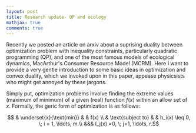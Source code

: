```yaml
---
layout: post
title: Research update- QP and ecology
mathjax: true
comments: true
---
```


Recently we posted an article on arxiv about a suprising duality between optimization problem with inequality constraints, particularly quadratic programming (QP), and one of the most famous models of ecological dynamics, MacArthur's Consumer Resource Model (MCRM). Here I want to provide a very gentle introduction to some basic ideas in optimization and convex duality, which we invoked upon in this paper, appease physicsists who might get annoyed by these jargons.  

Simply put, optimization problems involve finding the extreme values (maximum of minimum) of a given (real) function $f(x)$ within an allow set of $x$. Formally, the geric form of optimization is as follows:

$$ & \underset{x}{\text{min}}
& & f(x) \\
& \text{subject to}
& & h_i(x) \leq 0, \; i = 1, \ldots, m.\\
&&& l_j(x) =0, \; j=1, \ldots, r.$$